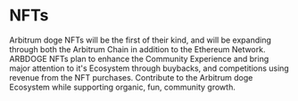 # NFTs

&#x20;Arbitrum doge NFTs will be the first of their kind, and will be expanding through both the Arbitrum Chain in addition to the Ethereum Network. ARBDOGE NFTs plan to enhance the Community Experience and bring major attention to it's Ecosystem through buybacks, and competitions using revenue from the NFT purchases. Contribute to the Arbitrum doge Ecosystem while supporting organic, fun, community growth.
